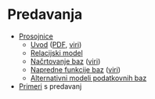 # Predavanja

* [Prosojnice](prosojnice)
  - [Uvod](https://jaanos.github.io/OPB/predavanja/prosojnice/01-uvod.html) ([PDF](prosojnice/01-uvod.pdf), [viri](https://github.com/jaanos/OPB/tree/master/predavanja/prosojnice/01-uvod/))
  - [Relacijski model](https://jaanos.github.io/OPB/predavanja/prosojnice/02-relacijski-model.html)
  - [Načrtovanje baz](https://jaanos.github.io/OPB/predavanja/prosojnice/03-nacrtovanje-baz.html) ([viri](https://github.com/jaanos/OPB/tree/master/predavanja/prosojnice/03-nacrtovanje-baz/))
  - [Napredne funkcije baz](https://jaanos.github.io/OPB/predavanja/prosojnice/04-napredne-funkcije-baz.html) ([viri](https://github.com/jaanos/OPB/tree/master/predavanja/prosojnice/04-napredne-funkcije-baz/))
  - [Alternativni modeli podatkovnih baz](https://jaanos.github.io/OPB/predavanja/prosojnice/05-alternativni-modeli-podatkovnih-baz.html)
* [Primeri](https://github.com/jaanos/OPB/tree/master/predavanja/primeri) s predavanj

